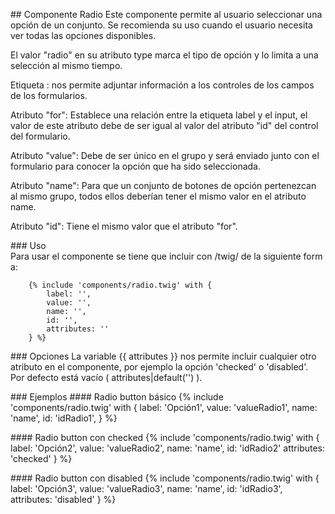 ## Componente Radio
Este componente permite al usuario seleccionar una opción de un conjunto. Se recomienda su uso cuando el usuario necesita ver todas las opciones disponibles.

El valor "radio" en su atributo type marca el tipo de opción y lo limita a una selección al mismo tiempo.

Etiqueta <label>:  nos permite adjuntar información a los controles de los campos de los formularios. 

Atributo "for": Establece una relación entre la etiqueta label y el input, el valor de este atributo debe de ser igual al valor del atributo "id" del control del formulario.

Atributo "value": Debe de ser único en el grupo y será enviado junto con el formulario para conocer la opción que ha sido seleccionada.

Atributo "name": Para que un conjunto de botones de opción pertenezcan al mismo grupo, todos ellos deberían tener el mismo valor en el atributo name.

Atributo "id": Tiene el mismo valor que el atributo "for".

### Uso
Para usar el componente se tiene que incluir con /twig/ de la siguiente forma:
```
    {% include 'components/radio.twig' with { 
        label: '',
        value: '',
        name: '',
        id: '',
        attributes: ''
    } %}
```

### Opciones
La variable {{ attributes }} nos permite incluir cualquier otro atributo en el componente, por ejemplo la opción 'checked' o 'disabled'. Por defecto está vacío ( attributes|default('') ).

### Ejemplos
#### Radio button básico
{% include 'components/radio.twig' with { 
    label: 'Opción1',
    value: 'valueRadio1',
    name: 'name',
    id: 'idRadio1',
} %}

#### Radio button con checked
{% include 'components/radio.twig' with { 
    label: 'Opción2',
    value: 'valueRadio2',
    name: 'name',
    id: 'idRadio2'
    attributes: 'checked'
} %}

#### Radio button con disabled
{% include 'components/radio.twig' with { 
    label: 'Opción3',
    value: 'valueRadio3',
    name: 'name',
    id: 'idRadio3',
    attributes: 'disabled'
} %}



